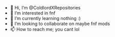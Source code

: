 - 👋 Hi, I’m @ColdlordXRepositories
- 👀 I’m interested in fnf
- 🌱 I’m currently learning nothing :)
- 💞️ I’m looking to collaborate on maybe fnf mods
- 📫 How to reach me; you cant lol
